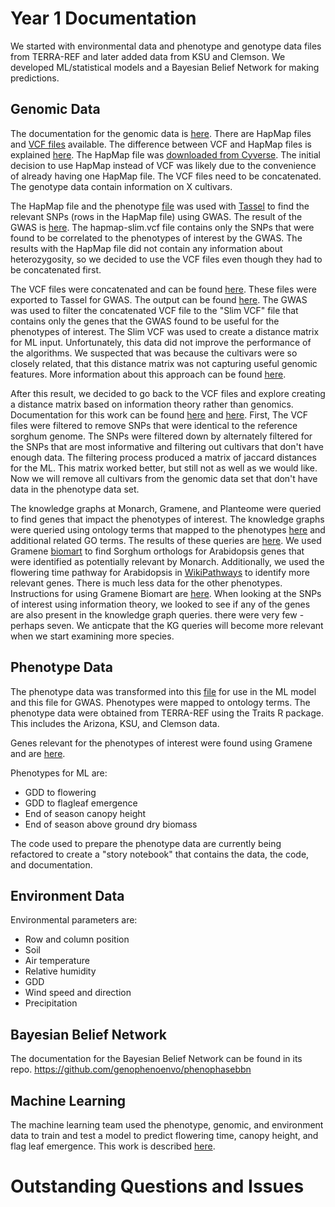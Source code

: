 # Year 1 Documentation

We started with environmental data and phenotype and genotype data files from TERRA-REF and later added data from KSU and Clemson. We developed ML/statistical models and a Bayesian Belief Network for making predictions. 

## Genomic Data

The documentation for the genomic data is [here](https://docs.terraref.org/experimental-design/experimental-design-genomics).
There are HapMap files and [VCF files](https://datacommons.cyverse.org/browse/iplant/home/shared/terraref/genomics/derived_data/bap/resequencing/danforth_center/version1/gvcf) available. The difference between VCF and HapMap files is explained [here](http://augustogarcia.me/statgen-esalq/Hapmap-and-VCF-formats-and-its-integration-with-onemap/). The HapMap file was [downloaded from Cyverse](https://datacommons.cyverse.org/browse/iplant/home/shared/terraref/genomics/derived_data/bap/resequencing/danforth_center/version1/hapmap). The initial decision to use HapMap instead of VCF was likely due to the convenience of already having one HapMap file. The VCF files need to be concatenated. The genotype data contain information on X cultivars. 

The HapMap file and the phenotype [file](https://docs.google.com/spreadsheets/d/1wxPZUNe6-2DxEYNpklahUOScweRmuiV9Vc0ax6JWFLY/edit#gid=1382556769) was used with [Tassel](https://www.maizegenetics.net/tassel) to find the relevant SNPs (rows in the HapMap file) using GWAS. The result of the GWAS is [here](https://data.monarchinitiative.org/tassel5/). The hapmap-slim.vcf file contains only the SNPs that were found to be correlated to the phenotypes of interest by the GWAS. The results with the HapMap file did not contain any information about heterozygosity, so we decided to use the VCF files even though they had to be concatenated first.

The VCF files were concatenated and can be found [here](https://data.monarchinitiative.org/genophenoenvo/vcf/). These files were exported to Tassel for GWAS. The output can be found [here](https://data.monarchinitiative.org/genophenoenvo/tassel5/). The GWAS was used to filter the concatenated VCF file to the "Slim VCF" file that contains only the genes that the GWAS found to be useful for the phenotypes of interest. The Slim VCF was used to create a distance matrix for ML input. Unfortunately, this data did not improve the performance of the algorithms. We suspected that was because the cultivars were so closely related, that this distance matrix was not capturing useful genomic features. More information about this approach can be found [here](https://github.com/genophenoenvo/genomic_data/tree/master/GenomicApproachPrediction).

After this result, we decided to go back to the VCF files and explore creating a distance matrix based on information theory rather than genomics. Documentation for this work can be found [here](https://github.com/genophenoenvo/genomic_data/tree/master/FriendsOfEntropy) and [here](https://gist.github.com/TomConlin/6d38f8795add0230566456498164a63b). First, The VCF files were filtered to remove SNPs that were identical to the reference sorghum genome. The SNPs were filtered down by alternately filtered for the SNPs that are most informative and filtering out cultivars that don't have enough data. The filtering process produced a matrix of jaccard distances for the ML. This matrix worked better, but still not as well as we would like. Now we will remove all cultivars from the genomic data set that don't have data in the phenotype data set.

The knowledge graphs at Monarch, Gramene, and Planteome were queried to find genes that impact the phenotypes of interest. The knowledge graphs were queried using ontology terms that mapped to the phenotypes [here](https://docs.google.com/spreadsheets/d/1VZRN38Sf4j57SBtkJQIX7zQV4sYXahw7eCaJqYNzC0c/edit#gid=2033025260) and additional related GO terms. The results of these queries are [here](https://docs.google.com/spreadsheets/d/1ugMisjghvSfa0W_TPhA-0_6C8A0X-gwOqPZbzqjJOrg/edit#gid=0). We used Gramene [biomart](http://ensembl.gramene.org/biomart/martview/892190680828bd6ce88eb424dda517cf) to find Sorghum orthologs for Arabidopsis genes that were identified as potentially relevant by Monarch. Additionally, we used the flowering time pathway for Arabidopsis in [WikiPathways](https://www.wikipathways.org/index.php/Pathway:WP2312) to identify more relevant genes. There is much less data for the other phenotypes. Instructions for using Gramene Biomart are [here](https://docs.google.com/presentation/d/1_nwQBiHmgFad7lwwlN_Hqq9WD_ukRSm-21NMX4YRyps/edit#slide=id.p). When looking at the SNPs of interest using information theory, we looked to see if any of the genes are also present in the knowledge graph queries. there were very few - perhaps seven. We anticpate that the KG queries will become more relevant when we start examining more species.

## Phenotype Data

The phenotype data was transformed into this [file](https://docs.google.com/spreadsheets/d/1wxPZUNe6-2DxEYNpklahUOScweRmuiV9Vc0ax6JWFLY/edit#gid=1382556769) for use in the ML model and this file for GWAS. Phenotypes were mapped to ontology terms. The phenotype data were obtained from TERRA-REF using the Traits R package. This includes the Arizona, KSU, and Clemson data. 

Genes relevant for the phenotypes of interest were found using Gramene and are [here](https://docs.google.com/spreadsheets/d/1ugMisjghvSfa0W_TPhA-0_6C8A0X-gwOqPZbzqjJOrg/edit#gid=0).

Phenotypes for ML are:
* GDD to flowering
* GDD to flagleaf emergence
* End of season canopy height
* End of season above ground dry biomass

The code used to prepare the phenotype data are currently being refactored to create a "story notebook" that contains the data, the code, and documentation.

## Environment Data

Environmental parameters are:
* Row and column position
* Soil
* Air temperature
* Relative humidity
* GDD
* Wind speed and direction
* Precipitation

## Bayesian Belief Network
The documentation for the Bayesian Belief Network can be found in its repo.
https://github.com/genophenoenvo/phenophasebbn

## Machine Learning
The machine learning team used the phenotype, genomic, and environment data to train and test a model to predict flowering time, canopy height, and flag leaf emergence. This work is described [here](https://github.com/genophenoenvo/Machine-Learning).

# Outstanding Questions and Issues

